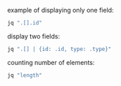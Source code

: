 example of displaying only one field:

```bash
jq ".[].id"
```

display two fields:
```bash
jq ".[] | {id: .id, type: .type}"
```

counting number of elements:
```bash
jq "length"
```
